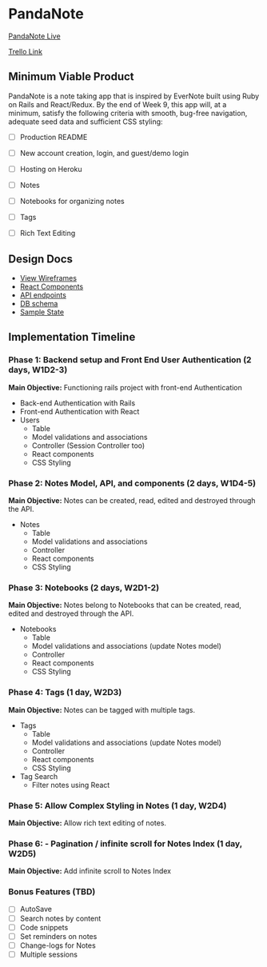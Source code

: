 # PandaNote
[PandaNote Live][heroku]

[Trello Link][trello]

[heroku]: http://www.herokuapp.com
[trello]: https://trello.com


## Minimum Viable Product
PandaNote is a note taking app that is inspired by EverNote built using Ruby on Rails and React/Redux. By the end of Week 9, this app will, at a minimum, satisfy the following criteria with smooth, bug-free navigation, adequate seed data and sufficient CSS styling:

- [ ] Production README
- [ ] New account creation, login, and guest/demo login
- [ ] Hosting on Heroku
- [ ] Notes
- [ ] Notebooks for organizing notes
- [ ] Tags
- [ ] Rich Text Editing


## Design Docs
* [View Wireframes][wireframes]
* [React Components][components]
* [API endpoints][api-endpoints]
* [DB schema][schema]
* [Sample State][sample-state]

[wireframes]: /wireframes
[components]: component-hierarchy.md
[sample-state]: sample-state.md
[api-endpoints]: api-endpoints.md
[schema]: schema.md


## Implementation Timeline

### Phase 1: Backend setup and Front End User Authentication (2 days, W1D2-3)

**Main Objective:** Functioning rails project with front-end Authentication
* Back-end Authentication with Rails
* Front-end Authentication with React
* Users
  * Table
  * Model validations and associations
  * Controller (Session Controller too)
  * React components
  * CSS Styling

### Phase 2: Notes Model, API, and components (2 days, W1D4-5)

**Main Objective:** Notes can be created, read, edited and destroyed through the API.
* Notes
  * Table
  * Model validations and associations
  * Controller
  * React components
  * CSS Styling

### Phase 3: Notebooks (2 days, W2D1-2)

**Main Objective:** Notes belong to Notebooks that can be created, read, edited and destroyed through the API.
* Notebooks
  * Table
  * Model validations and associations (update Notes model)
  * Controller
  * React components
  * CSS Styling

### Phase 4: Tags (1 day, W2D3)

**Main Objective:** Notes can be tagged with multiple tags.
* Tags
  * Table
  * Model validations and associations (update Notes model)
  * Controller
  * React components
  * CSS Styling
* Tag Search
  * Filter notes using React

### Phase 5: Allow Complex Styling in Notes (1 day, W2D4)

**Main Objective:** Allow rich text editing of notes.

### Phase 6: - Pagination / infinite scroll for Notes Index (1 day, W2D5)

**Main Objective:** Add infinite scroll to Notes Index

### Bonus Features (TBD)
- [ ] AutoSave
- [ ] Search notes by content
- [ ] Code snippets
- [ ] Set reminders on notes
- [ ] Change-logs for Notes
- [ ] Multiple sessions
